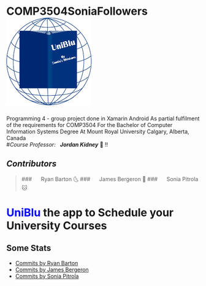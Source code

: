 # COMP3504SoniaFollowers ![GitHub Logo](/UniBlu/Resources/drawable/Logo.png)
Programming 4 - group project done in Xamarin Android
As partial fulfilment of the requirements for COMP3504
For the Bachelor of Computer Information Systems Degree
At Mount Royal University
Calgary, Alberta, Canada
<br />
#*Course Professor:*&nbsp;&nbsp;&nbsp;_**Jordan Kidney**_ :poop: :bangbang:
<br />
## *Contributors*
 >###&nbsp;&nbsp;&nbsp;&nbsp;&nbsp;&nbsp;Ryan Barton :last_quarter_moon_with_face:
 >###&nbsp;&nbsp;&nbsp;&nbsp;&nbsp;&nbsp;James Bergeron :maple_leaf:
 >###&nbsp;&nbsp;&nbsp;&nbsp;&nbsp;&nbsp;Sonia Pitrola :cat:

# <span style="color:blue;">UniBlu</span> the app to Schedule your University Courses

## **Some Stats**
 - [Commits by Ryan Barton](https://github.com/spitrola/Comp3504SoniaFollowers/commits/master?author=Soulstice)
 - [Commits by James Bergeron](https://github.com/spitrola/Comp3504SoniaFollowers/commits/master?author=jadeclan)
 - [Commits by Sonia Pitrola](https://github.com/spitrola/Comp3504SoniaFollowers/commits/master?author=spitrola)
